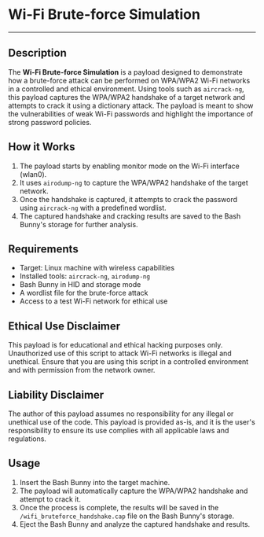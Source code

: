 # Wi-Fi Brute-force Simulation

---

## Description

The **Wi-Fi Brute-force Simulation** is a payload designed to demonstrate how a brute-force attack can be performed on WPA/WPA2 Wi-Fi networks in a controlled and ethical environment. Using tools such as `aircrack-ng`, this payload captures the WPA/WPA2 handshake of a target network and attempts to crack it using a dictionary attack. The payload is meant to show the vulnerabilities of weak Wi-Fi passwords and highlight the importance of strong password policies.

## How it Works

1. The payload starts by enabling monitor mode on the Wi-Fi interface (wlan0).
2. It uses `airodump-ng` to capture the WPA/WPA2 handshake of the target network.
3. Once the handshake is captured, it attempts to crack the password using `aircrack-ng` with a predefined wordlist.
4. The captured handshake and cracking results are saved to the Bash Bunny's storage for further analysis.

## Requirements

- Target: Linux machine with wireless capabilities
- Installed tools: `aircrack-ng`, `airodump-ng`
- Bash Bunny in HID and storage mode
- A wordlist file for the brute-force attack
- Access to a test Wi-Fi network for ethical use

## Ethical Use Disclaimer

This payload is for educational and ethical hacking purposes only. Unauthorized use of this script to attack Wi-Fi networks is illegal and unethical. Ensure that you are using this script in a controlled environment and with permission from the network owner.

## Liability Disclaimer

The author of this payload assumes no responsibility for any illegal or unethical use of the code. This payload is provided as-is, and it is the user's responsibility to ensure its use complies with all applicable laws and regulations.

## Usage

1. Insert the Bash Bunny into the target machine.
2. The payload will automatically capture the WPA/WPA2 handshake and attempt to crack it.
3. Once the process is complete, the results will be saved in the `/wifi_bruteforce_handshake.cap` file on the Bash Bunny's storage.
4. Eject the Bash Bunny and analyze the captured handshake and results.
